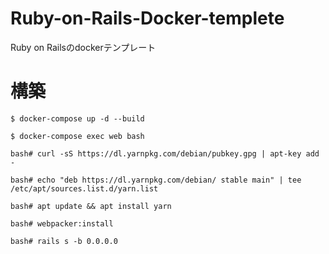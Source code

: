 # Ruby-on-Rails-Docker-templete

Ruby on Railsのdockerテンプレート

# 構築

```
$ docker-compose up -d --build

$ docker-compose exec web bash

bash# curl -sS https://dl.yarnpkg.com/debian/pubkey.gpg | apt-key add -

bash# echo "deb https://dl.yarnpkg.com/debian/ stable main" | tee /etc/apt/sources.list.d/yarn.list

bash# apt update && apt install yarn

bash# webpacker:install

bash# rails s -b 0.0.0.0
```